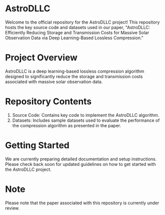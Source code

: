 
# AstroDLLC
Welcome to the official repository for the AstroDLLC project! This repository hosts the key source code and datasets used in our paper, "AstroDLLC: Efficiently Reducing Storage and Transmission Costs for Massive Solar Observation Data via Deep Learning-Based Lossless Compression."

# Project Overview
AstroDLLC is a deep learning-based lossless compression algorithm designed to significantly reduce the storage and transmission costs associated with massive solar observation data.

# Repository Contents
1. Source Code: Contains key code to implement the AstroDLLC algorithm.
2. Datasets: Includes sample datasets used to evaluate the performance of the compression algorithm as presented in the paper.

# Getting Started
We are currently preparing detailed documentation and setup instructions. Please check back soon for updated guidelines on how to get started with the AstroDLLC project.

# Note
Please note that the paper associated with this repository is currently under review.
